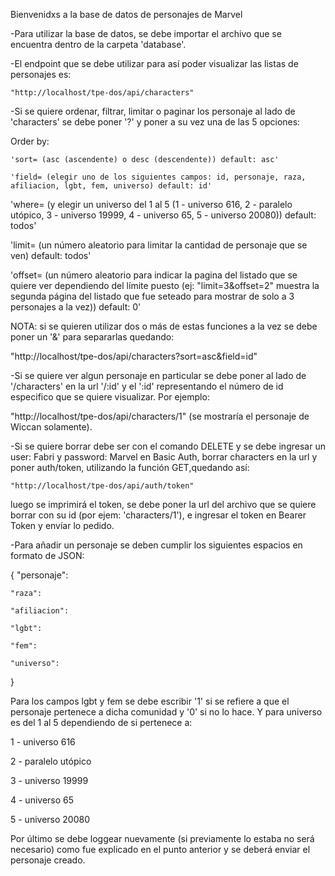 Bienvenidxs a la base de datos de personajes de Marvel

-Para utilizar la base de datos, se debe importar el archivo que se encuentra dentro de la carpeta 'database'.

-El endpoint que se debe utilizar para así poder visualizar las listas de personajes es:

    "http://localhost/tpe-dos/api/characters"


-Si se quiere ordenar, filtrar, limitar o paginar los personaje al lado de 'characters' se debe poner '?' y poner a su vez una de las 5 opciones: 

Order by:

    'sort= (asc (ascendente) o desc (descendente)) default: asc'

    'field= (elegir uno de los siguientes campos: id, personaje, raza, afiliacion, lgbt, fem, universo) default: id'

'where= (y elegir un universo del 1 al 5 (1 - universo 616, 2 - paralelo utópico, 3 - universo 19999, 4 - universo 65, 5 - universo 20080)) default: todos'

'limit= (un número aleatorio para limitar la cantidad de personaje que se ven) default: todos'

'offset= (un número aleatorio para indicar la pagina del listado que se quiere ver dependiendo del límite puesto (ej: "limit=3&offset=2" muestra la segunda página del listado que fue seteado para mostrar de solo a 3 personajes a la vez)) default: 0'

NOTA: si se quieren utilizar dos o más de estas funciones a la vez se debe poner un '&' para separarlas quedando:

"http://localhost/tpe-dos/api/characters?sort=asc&field=id"


-Si se quiere ver algun personaje en particular se debe poner al lado de '/characters' en la url '/:id' y el ':id' representando el número de id
especifico que se quiere visualizar. Por ejemplo:

"http://localhost/tpe-dos/api/characters/1" (se mostraría el personaje de Wiccan solamente).


-Si se quiere borrar debe ser con el comando DELETE y se debe ingresar un user: Fabri y password: Marvel en Basic Auth, borrar characters en la url y poner auth/token, utilizando la función GET,quedando así:

    "http://localhost/tpe-dos/api/auth/token"

luego se imprimirá el token, se debe poner la url del archivo que se quiere borrar con su id (por ejem: 'characters/1'), e ingresar el token en Bearer Token y envíar lo pedido.

-Para añadir un personaje se deben cumplir los siguientes espacios en formato de JSON:


{
    "personaje":

    "raza":

    "afiliacion":

    "lgbt":

    "fem":

    "universo":
}

Para los campos lgbt y fem se debe escribir '1' si se refiere a que el personaje pertenece a dicha comunidad y '0' si no lo hace. Y para universo es del 1 al 5 dependiendo de si pertenece a:

1 - universo 616

2 - paralelo utópico

3 - universo 19999

4 - universo 65

5 - universo 20080

Por último se debe loggear nuevamente (si previamente lo estaba no será necesario) como fue explicado en el punto anterior y se deberá enviar el personaje creado.
